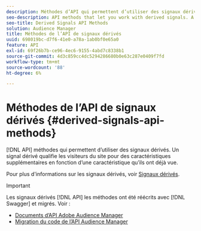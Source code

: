 ```yaml
---
description: Méthodes d’API qui permettent d’utiliser des signaux dérivés. Un signal dérivé qualifie les visiteurs du site pour des caractéristiques supplémentaires en fonction d’une caractéristique qu’ils ont déjà vue.
seo-description: API methods that let you work with derived signals. A derived signal qualifies site visitors for additional traits based on a trait they've already seen.
seo-title: Derived Signals API Methods
solution: Audience Manager
title: Méthodes de l’API de signaux dérivés
uuid: 698019bc-d7f6-41e0-a78a-1ab0bf0e65a0
feature: API
exl-id: 69f26b7b-ce96-4ec6-9155-4abd7c8338b1
source-git-commit: 4d3c859cc4dc5294286680b0e63c287e0409f7fd
workflow-type: tm+mt
source-wordcount: '88'
ht-degree: 6%

---
```


# Méthodes de l’API de signaux dérivés {#derived-signals-api-methods}

[!DNL API] méthodes qui permettent d’utiliser des signaux dérivés. Un signal dérivé qualifie les visiteurs du site pour des caractéristiques supplémentaires en fonction d’une caractéristique qu’ils ont déjà vue.

<!-- c_separator.xml -->

Pour plus d&#39;informations sur les signaux dérivés, voir [Signaux dérivés](../../features/derived-signals.md).

>[!IMPORTANT]
>
>Les signaux dérivés [!DNL API] les méthodes ont été réécrits avec [!DNL Swagger] et migrés. Voir :
>
>* [Documents d’API Adobe Audience Manager](https://bank.demdex.com/portal/swagger/index.html)
>* [Migration du code de l’API Audience Manager](../../api/api-swagger-migration.md)
